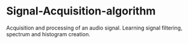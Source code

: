 # Signal-Acquisition-algorithm
Acquisition and processing of an audio signal. Learning signal filtering, spectrum and histogram creation.

